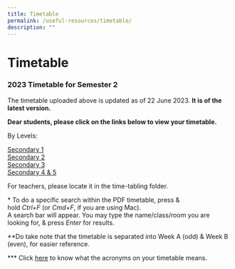 ```yaml
---
title: Timetable
permalink: /useful-resources/timetable/
description: ""
---
```

# Timetable

### 2023 Timetable for Semester 2
The timetable uploaded above is updated as of 22 June 2023. **It is of the latest version.**

**Dear students, please click on the links below to view your timetable.**

By Levels:

<a href="https://drive.google.com/file/d/1zeFZ-LwPbNWcOGplCq3vmeKRlUSC39G6/view?usp=drive_link" target="_blank">Secondary 1</a>  
<a href="https://drive.google.com/file/d/1Y7rg4DevWpIThlqUPB85FbReDlrR9KJl/view?usp=drive_link" target="_blank">Secondary 2</a>  
<a href="https://drive.google.com/file/d/1_18gbKisdTZG3hR7GyMunBgdPvzqfuAD/view?usp=drive_link" target="_blank">Secondary 3</a>  
<a href="https://drive.google.com/file/d/1ebTUACrdDFIf2QL2sY_Y-yCiKyKlTuem/view?usp=drive_link" target="_blank">Secondary 4 &amp; 5</a>



  
For teachers, please locate it in the time-tabling folder.  
  
\* To do a specific search within the PDF timetable, press &amp; hold&nbsp;_Ctrl+F_&nbsp;(or&nbsp;_Cmd+F_, if you are using Mac).  
A search bar will appear. You may type the name/class/room you are looking for, &amp; press&nbsp;_Enter_&nbsp;for results.  
  
\*\*Do take note that the timetable is separated into Week A (odd) &amp; Week B (even), for easier reference.  
  
\*\*\* Click&nbsp;<a href="/files/Useful%20Resources/Timetable/Subject%20Acronyms%20Guide.pdf" target="_blank">here</a>&nbsp;to know what the acronyms on your timetable means.&nbsp;  
  
